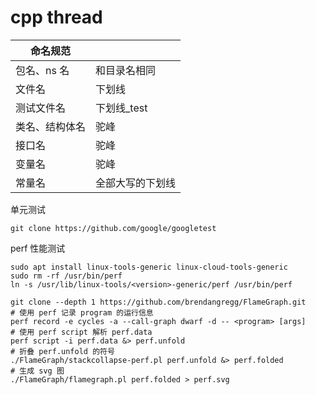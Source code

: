 # cpp thread

| 命名规范       |                  |
| -------------- | ---------------- |
| 包名、ns 名    | 和目录名相同     |
| 文件名         | 下划线           |
| 测试文件名     | 下划线\_test     |
| 类名、结构体名 | 驼峰             |
| 接口名         | 驼峰             |
| 变量名         | 驼峰             |
| 常量名         | 全部大写的下划线 |

单元测试

```shell
git clone https://github.com/google/googletest
```

perf 性能测试

```shell
sudo apt install linux-tools-generic linux-cloud-tools-generic
sudo rm -rf /usr/bin/perf
ln -s /usr/lib/linux-tools/<version>-generic/perf /usr/bin/perf

git clone --depth 1 https://github.com/brendangregg/FlameGraph.git
# 使用 perf 记录 program 的运行信息
perf record -e cycles -a --call-graph dwarf -d -- <program> [args]
# 使用 perf script 解析 perf.data
perf script -i perf.data &> perf.unfold
# 折叠 perf.unfold 的符号
./FlameGraph/stackcollapse-perf.pl perf.unfold &> perf.folded
# 生成 svg 图
./FlameGraph/flamegraph.pl perf.folded > perf.svg
```
